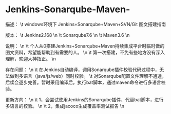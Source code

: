 # Jenkins-Sonarqube-Maven-

描述：
\t windows环境下 Jenkins+Sonarqube+Maven+SVN/Git 图文搭建指南

版本：
\t Jenkins2.168 \n
\t Sonarqube7.6 \n
\t Maven3.6 \n

说明： \n
\t 个人从0搭建Jenkins+Sonarqube+Maven持续集成平台时临时做的图文资料，希望能帮助到有需要的人。 \n
\t 第一次搭建，不免有些地方没有深入理解，欢迎大神指正。 \n

存在问题： \n
\t 在Jenkins自动编译，调用Sonarqube插件校验代码过程中，无法做到多语言（java/js/web）同时校验。
\t 对Sonarqube配置文件理解不通透，后续会逐步完善。暂时采用编译后，执行bat脚本，通过maven命令进行多语言校验。

更新方向： \n
\t 1，会尝试使用Jenkins的Sonarqube插件，代替bat脚本，进行多语言的校验。 \n
\t 2，集成jacoco生成覆盖率测试报告 \n

